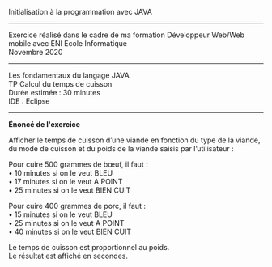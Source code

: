 Initialisation à la programmation avec JAVA 
*******************************************
Exercice réalisé dans le cadre de ma formation Développeur Web/Web mobile avec ENI Ecole Informatique  
Novembre 2020  
*******************************************
Les fondamentaux du langage JAVA   
TP Calcul du temps de cuisson   
Durée estimée : 30 minutes  
IDE : Eclipse  
*******************************************
__Énoncé de l'exercice__

Afficher le temps de cuisson d’une viande en fonction du type de la viande, du mode de
cuisson et du poids de la viande saisis par l’utilisateur :  

Pour cuire 500 grammes de bœuf, il faut :  
• 10 minutes si on le veut BLEU  
• 17 minutes si on le veut A POINT  
• 25 minutes si on le veut BIEN CUIT  

Pour cuire 400 grammes de porc, il faut :  
• 15 minutes si on le veut BLEU  
• 25 minutes si on le veut A POINT  
• 40 minutes si on le veut BIEN CUIT  

Le temps de cuisson est proportionnel au poids.  
Le résultat est affiché en secondes.  
